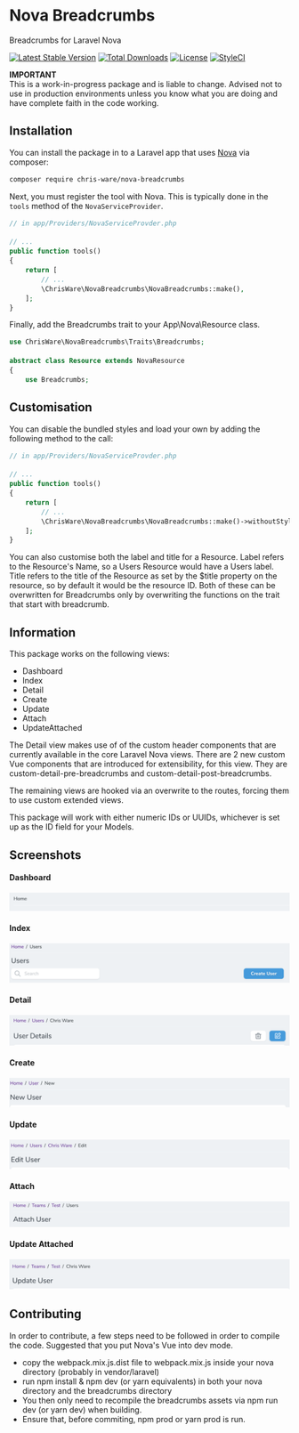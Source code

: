 # Nova Breadcrumbs
Breadcrumbs for Laravel Nova

[![Latest Stable Version](https://badgen.net/packagist/v/chris-ware/nova-breadcrumbs)](https://packagist.org/packages/chris-ware/nova-breadcrumbs)
[![Total Downloads](https://badgen.net/packagist/dt/chris-ware/nova-breadcrumbs)](ttps://packagist.org/packages/chris-ware/nova-breadcrumbs)
[![License](https://badgen.net/packagist/license/chris-ware/nova-breadcrumbs)](ttps://packagist.org/packages/chris-ware/nova-breadcrumbs)
[![StyleCI](https://github.styleci.io/repos/160367785/shield?branch=master)](https://github.styleci.io/repos/160367785)

**IMPORTANT**  
This is a work-in-progress package and is liable to change. Advised not to use in production environments unless you know what you are doing and have complete faith in the code working.

 ## Installation

You can install the package in to a Laravel app that uses [Nova](https://nova.laravel.com) via composer:

```bash
composer require chris-ware/nova-breadcrumbs
```

Next, you must register the tool with Nova. This is typically done in the `tools` method of the `NovaServiceProvider`.

```php
// in app/Providers/NovaServiceProvder.php

// ...
public function tools()
{
    return [
        // ...
        \ChrisWare\NovaBreadcrumbs\NovaBreadcrumbs::make(),
    ];
}
```

Finally, add the Breadcrumbs trait to your App\Nova\Resource class.

```php
use ChrisWare\NovaBreadcrumbs\Traits\Breadcrumbs;

abstract class Resource extends NovaResource
{
    use Breadcrumbs;
```

## Customisation

You can disable the bundled styles and load your own by adding the following method to the call:

```php
// in app/Providers/NovaServiceProvder.php

// ...
public function tools()
{
    return [
        // ...
        \ChrisWare\NovaBreadcrumbs\NovaBreadcrumbs::make()->withoutStyles(),
    ];
}
```

You can also customise both the label and title for a Resource. Label refers to the Resource's Name, so a Users Resource would have a Users label. Title refers to the title of the Resource as set by the $title property on the resource, so by default it would be the resource ID. Both of these can be overwritten for Breadcrumbs only by overwriting the functions on the trait that start with breadcrumb.

## Information

This package works on the following views:
- Dashboard
- Index
- Detail
- Create
- Update
- Attach
- UpdateAttached

The Detail view makes use of of the custom header components that are currently available in the core Laravel Nova views. There are 2 new custom Vue components that are introduced for extensibility, for this view. They are custom-detail-pre-breadcrumbs and custom-detail-post-breadcrumbs.

The remaining views are hooked via an overwrite to the routes, forcing them to use custom extended views.

This package will work with either numeric IDs or UUIDs, whichever is set up as the ID field for your Models.

## Screenshots
#### Dashboard
![Dashboard View](screenshots/dashboard.png)
#### Index
![Index View](screenshots/index.png)
#### Detail
![Detail View](screenshots/detail.png)
#### Create
![Create View](screenshots/create.png)
#### Update
![Update View](screenshots/update.png)
#### Attach
![Attach View](screenshots/attach.png)
#### Update Attached
![Update Attached View](screenshots/update-attached.png)

## Contributing
In order to contribute, a few steps need to be followed in order to compile the code. Suggested that you put Nova's Vue into dev mode.

* copy the webpack.mix.js.dist file to webpack.mix.js inside your nova directory (probably in vendor/laravel)
* run npm install & npm dev (or yarn equivalents) in both your nova directory and the breadcrumbs directory
* You then only need to recompile the breadcrumbs assets via npm run dev (or yarn dev) when building.
* Ensure that, before commiting, npm prod or yarn prod is run.


